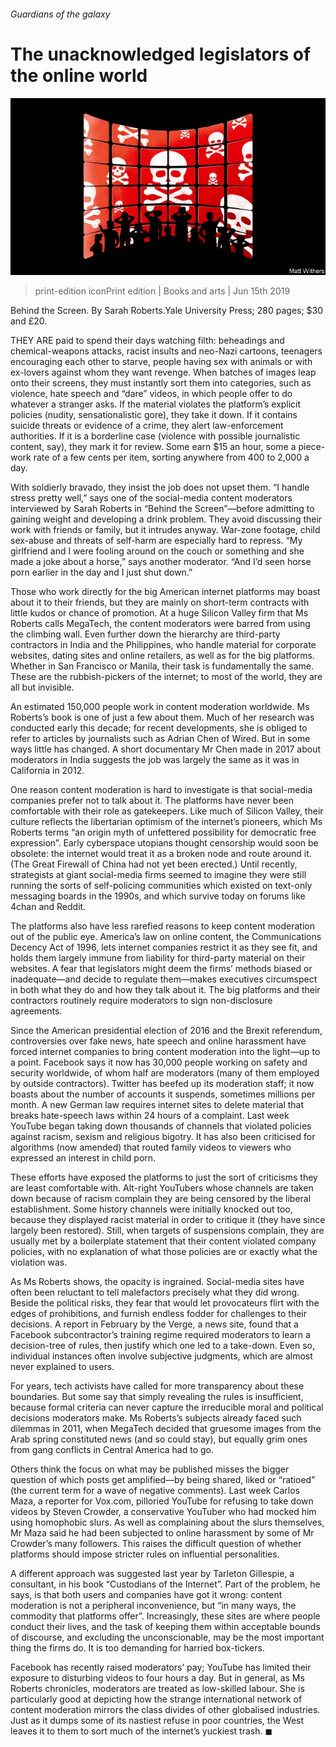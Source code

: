 ###### Guardians of the galaxy

# The unacknowledged legislators of the online world 

![image](images/20190615_BKD001_0.jpg) 

> print-edition iconPrint edition | Books and arts | Jun 15th 2019 

Behind the Screen. By Sarah Roberts.Yale University Press; 280 pages; $30 and £20. 

THEY ARE paid to spend their days watching filth: beheadings and chemical-weapons attacks, racist insults and neo-Nazi cartoons, teenagers encouraging each other to starve, people having sex with animals or with ex-lovers against whom they want revenge. When batches of images leap onto their screens, they must instantly sort them into categories, such as violence, hate speech and “dare” videos, in which people offer to do whatever a stranger asks. If the material violates the platform’s explicit policies (nudity, sensationalistic gore), they take it down. If it contains suicide threats or evidence of a crime, they alert law-enforcement authorities. If it is a borderline case (violence with possible journalistic content, say), they mark it for review. Some earn $15 an hour, some a piece-work rate of a few cents per item, sorting anywhere from 400 to 2,000 a day. 

With soldierly bravado, they insist the job does not upset them. “I handle stress pretty well,” says one of the social-media content moderators interviewed by Sarah Roberts in “Behind the Screen”—before admitting to gaining weight and developing a drink problem. They avoid discussing their work with friends or family, but it intrudes anyway. War-zone footage, child sex-abuse and threats of self-harm are especially hard to repress. “My girlfriend and I were fooling around on the couch or something and she made a joke about a horse,” says another moderator. “And I’d seen horse porn earlier in the day and I just shut down.” 

Those who work directly for the big American internet platforms may boast about it to their friends, but they are mainly on short-term contracts with little kudos or chance of promotion. At a huge Silicon Valley firm that Ms Roberts calls MegaTech, the content moderators were barred from using the climbing wall. Even further down the hierarchy are third-party contractors in India and the Philippines, who handle material for corporate websites, dating sites and online retailers, as well as for the big platforms. Whether in San Francisco or Manila, their task is fundamentally the same. These are the rubbish-pickers of the internet; to most of the world, they are all but invisible. 

An estimated 150,000 people work in content moderation worldwide. Ms Roberts’s book is one of just a few about them. Much of her research was conducted early this decade; for recent developments, she is obliged to refer to articles by journalists such as Adrian Chen of Wired. But in some ways little has changed. A short documentary Mr Chen made in 2017 about moderators in India suggests the job was largely the same as it was in California in 2012. 

One reason content moderation is hard to investigate is that social-media companies prefer not to talk about it. The platforms have never been comfortable with their role as gatekeepers. Like much of Silicon Valley, their culture reflects the libertarian optimism of the internet’s pioneers, which Ms Roberts terms “an origin myth of unfettered possibility for democratic free expression”. Early cyberspace utopians thought censorship would soon be obsolete: the internet would treat it as a broken node and route around it. (The Great Firewall of China had not yet been erected.) Until recently, strategists at giant social-media firms seemed to imagine they were still running the sorts of self-policing communities which existed on text-only messaging boards in the 1990s, and which survive today on forums like 4chan and Reddit. 

The platforms also have less rarefied reasons to keep content moderation out of the public eye. America’s law on online content, the Communications Decency Act of 1996, lets internet companies restrict it as they see fit, and holds them largely immune from liability for third-party material on their websites. A fear that legislators might deem the firms’ methods biased or inadequate—and decide to regulate them—makes executives circumspect in both what they do and how they talk about it. The big platforms and their contractors routinely require moderators to sign non-disclosure agreements. 

Since the American presidential election of 2016 and the Brexit referendum, controversies over fake news, hate speech and online harassment have forced internet companies to bring content moderation into the light—up to a point. Facebook says it now has 30,000 people working on safety and security worldwide, of whom half are moderators (many of them employed by outside contractors). Twitter has beefed up its moderation staff; it now boasts about the number of accounts it suspends, sometimes millions per month. A new German law requires internet sites to delete material that breaks hate-speech laws within 24 hours of a complaint. Last week YouTube began taking down thousands of channels that violated policies against racism, sexism and religious bigotry. It has also been criticised for algorithms (now amended) that routed family videos to viewers who expressed an interest in child porn. 

These efforts have exposed the platforms to just the sort of criticisms they are least comfortable with. Alt-right YouTubers whose channels are taken down because of racism complain they are being censored by the liberal establishment. Some history channels were initially knocked out too, because they displayed racist material in order to critique it (they have since largely been restored). Still, when targets of suspensions complain, they are usually met by a boilerplate statement that their content violated company policies, with no explanation of what those policies are or exactly what the violation was. 

As Ms Roberts shows, the opacity is ingrained. Social-media sites have often been reluctant to tell malefactors precisely what they did wrong. Beside the political risks, they fear that would let provocateurs flirt with the edges of prohibitions, and furnish endless fodder for challenges to their decisions. A report in February by the Verge, a news site, found that a Facebook subcontractor’s training regime required moderators to learn a decision-tree of rules, then justify which one led to a take-down. Even so, individual instances often involve subjective judgments, which are almost never explained to users. 

For years, tech activists have called for more transparency about these boundaries. But some say that simply revealing the rules is insufficient, because formal criteria can never capture the irreducible moral and political decisions moderators make. Ms Roberts’s subjects already faced such dilemmas in 2011, when MegaTech decided that gruesome images from the Arab spring constituted news (and so could stay), but equally grim ones from gang conflicts in Central America had to go. 

Others think the focus on what may be published misses the bigger question of which posts get amplified—by being shared, liked or “ratioed” (the current term for a wave of negative comments). Last week Carlos Maza, a reporter for Vox.com, pilloried YouTube for refusing to take down videos by Steven Crowder, a conservative YouTuber who had mocked him using homophobic slurs. As well as complaining about the slurs themselves, Mr Maza said he had been subjected to online harassment by some of Mr Crowder’s many followers. This raises the difficult question of whether platforms should impose stricter rules on influential personalities. 

A different approach was suggested last year by Tarleton Gillespie, a consultant, in his book “Custodians of the Internet”. Part of the problem, he says, is that both users and companies have got it wrong: content moderation is not a peripheral inconvenience, but “in many ways, the commodity that platforms offer”. Increasingly, these sites are where people conduct their lives, and the task of keeping them within acceptable bounds of discourse, and excluding the unconscionable, may be the most important thing the firms do. It is too demanding for harried box-tickers. 

Facebook has recently raised moderators’ pay; YouTube has limited their exposure to disturbing videos to four hours a day. But in general, as Ms Roberts chronicles, moderators are treated as low-skilled labour. She is particularly good at depicting how the strange international network of content moderation mirrors the class divides of other globalised industries. Just as it dumps some of its nastiest refuse in poor countries, the West leaves it to them to sort much of the internet’s yuckiest trash. ◼ 

